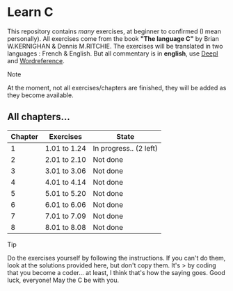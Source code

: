 # Learn C
This repository contains *many* exercises, at beginner to confirmed (I mean personally).
All exercises come from the book **"The language C"** by Brian W.KERNIGHAN & Dennis M.RITCHIE.
The exercises will be translated in two languages : French & English.
But all commentary is in **english**, use [Deepl](www.deepl.com) and [Wordreference](www.wordreference.com).

> [!NOTE]
> At the moment, not all exercises/chapters are finished, they will be added as they become available.

## All chapters...

| Chapter | Exercises | State |
| --- | --- | --- |
| 1 | 1.01 to 1.24 | In progress.. (2 left) |
| 2 | 2.01 to 2.10 | Not done |
| 3 | 3.01 to 3.06 | Not done |
| 4 | 4.01 to 4.14 | Not done |
| 5 | 5.01 to 5.20 | Not done |
| 6 | 6.01 to 6.06 | Not done |
| 7 | 7.01 to 7.09 | Not done |
| 8 | 8.01 to 8.08 | Not done |

> [!TIP]
> Do the exercises yourself by following the instructions. If you can't do them, look at the solutions provided here, but don't copy them. It's > by coding that you become a coder... at least, I think that's how the saying goes.
> Good luck, everyone! May the C be with you.